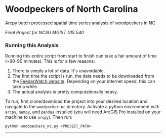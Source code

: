# Woodpeckers of North Carolina
Arcpy batch processed spatial time series analysis of woodpeckers in NC.

*Final Project for NCSU MGIST GIS 540*

### Running this Analysis
Running this entire script from start to finish can take a fair amount of time (~60-90 minutes). This is for a few reasons:

1. There is simply a lot of data. It's unavoidable.
2. The first time the script is run, the data needs to be downloaded from the 
   [FeederWatch website](https://feederwatch.org/explore/raw-dataset-requests/). 
   Depending on your internet speed, this can take a while.
3. The actual analysis is pretty computationally heavy.

To run, first clone/download the project into your desired location and navigate to
the `woodpecker-nc` directory. Activate a python environment with `arcpy`, `numpy`, and `pandas` installed (you will need ArcGIS Pro installed on your machine to use `arcpy`). Then run:

```
python woodpeckers_nc.py <PROJECT_PATH>
```

<hr>